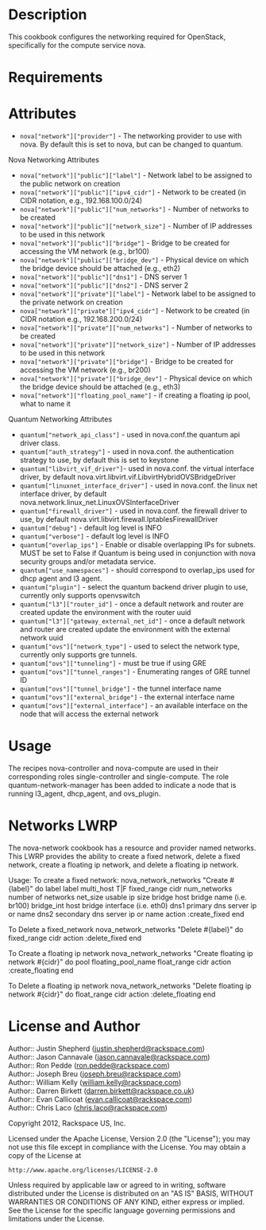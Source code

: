 Description
===========
This cookbook configures the networking required for OpenStack, specifically for the compute service nova.

Requirements
============

Attributes
==========
* `nova["network"]["provider"]` - The networking provider to use with nova. By default this is set to nova, but can be changed to quantum.

Nova Networking Attributes
* `nova["network"]["public"]["label"]` - Network label to be assigned to the public network on creation
* `nova["network"]["public"]["ipv4_cidr"]` - Network to be created (in CIDR notation, e.g., 192.168.100.0/24)
* `nova["network"]["public"]["num_networks"]` - Number of networks to be created
* `nova["network"]["public"]["network_size"]` - Number of IP addresses to be used in this network
* `nova["network"]["public"]["bridge"]` - Bridge to be created for accessing the VM network (e.g., br100)
* `nova["network"]["public"]["bridge_dev"]` - Physical device on which the bridge device should be attached (e.g., eth2)
* `nova["network"]["public"]["dns1"]` - DNS server 1
* `nova["network"]["public"]["dns2"]` - DNS server 2
* `nova["network"]["private"]["label"]` - Network label to be assigned to the private network on creation
* `nova["network"]["private"]["ipv4_cidr"]` - Network to be created (in CIDR notation e.g., 192.168.200.0/24)
* `nova["network"]["private"]["num_networks"]` - Number of networks to be created
* `nova["network"]["private"]["network_size"]` - Number of IP addresses to be used in this network
* `nova["network"]["private"]["bridge"]` - Bridge to be created for accessing the VM network (e.g., br200)
* `nova["network"]["private"]["bridge_dev"]` - Physical device on which the bridge device should be attached (e.g., eth3)
* `nova["network"]["floating_pool_name"]` - if creating a floating ip pool, what to name it

Quantum Networking Attributes
* `quantum["network_api_class"]` - used in nova.conf.the quantum api driver class. 
* `quantum["auth_strategy"]` - used in nova.conf. the authentication strategy to use, by default this is set to keystone
* `quantum["libvirt_vif_driver"]`- used in nova.conf. the virtual interface driver, by default nova.virt.libvirt.vif.LibvirtHybridOVSBridgeDriver
* `quantum["linuxnet_interface_driver"]` - used in nova.conf. the linux net interface driver, by default nova.network.linux_net.LinuxOVSInterfaceDriver
* `quantum["firewall_driver"]` - used in nova.conf. the firewall driver to use, by default nova.virt.libvirt.firewall.IptablesFirewallDriver
* `quantum["debug"]` - default log level is INFO
* `quantum["verbose"]` - default log level is INFO
* `quantum["overlap_ips"]` - Enable or disable overlapping IPs for subnets. MUST be set to False if Quantum is being used in conjunction with nova security groups and/or metadata service.
* `quantum["use_namespaces"]` - should correspond to overlap_ips used for dhcp agent and l3 agent.
* `quantum["plugin"]` - select the quantum backend driver plugin to use, currently only supports openvswitch
* `quantum["l3"]["router_id"]` - once a default network and router are created update the environment with the router uuid
* `quantum["l3"]["gateway_external_net_id"]` - once a default network and router are created update the environment with the external network uuid
* `quantum["ovs"]["network_type"]` - used to select the network type, currently only supports gre tunnels.
* `quantum["ovs"]["tunneling"]` - must be true if using GRE
* `quantum["ovs"]["tunnel_ranges"]` - Enumerating ranges of GRE tunnel ID
* `quantum["ovs"]["tunnel_bridge"]` - the tunnel interface name
* `quantum["ovs"]["external_bridge"]` - the external interface name
* `quantum["ovs"]["external_interface"]` - an available interface on the node that will access the external network

Usage
=====
The recipes nova-controller and nova-compute are used in their corresponding roles single-controller and single-compute. The role quantum-network-manager has been added to indicate a node that is running l3_agent, dhcp_agent, and ovs_plugin.

Networks LWRP
=============
The nova-network cookbook has a resource and provider named networks. This LWRP provides the ability to create a fixed network, delete a fixed network, create a floating ip network, and delete a floating ip network.

Usage:
To create a fixed network:
nova_network_networks "Create #{label}" do
    label label
    multi_host T|F
    fixed_range cidr
    num_networks number of networks
    net_size usable ip size
    bridge host bridge name (i.e. br100)
    bridge_int host bridge interface (i.e. eth0)
    dns1 primary dns server ip or name
    dns2 secondary dns server ip or name
    action :create_fixed
end

To Delete a fixed_network
nova_network_networks "Delete #{label}" do
    fixed_range cidr
    action :delete_fixed
end

To Create a floating ip network
nova_network_networks "Create floating ip network #{cidr}" do
    pool floating_pool_name
    float_range cidr
    action :create_floating
end

To Delete a floating ip network
nova_network_networks "Delete floating ip network #{cidr}" do
    float_range cidr
    action :delete_floating
end



License and Author
==================

Author:: Justin Shepherd (<justin.shepherd@rackspace.com>)  
Author:: Jason Cannavale (<jason.cannavale@rackspace.com>)  
Author:: Ron Pedde (<ron.pedde@rackspace.com>)  
Author:: Joseph Breu (<joseph.breu@rackspace.com>)  
Author:: William Kelly (<william.kelly@rackspace.com>)  
Author:: Darren Birkett (<darren.birkett@rackspace.co.uk>)  
Author:: Evan Callicoat (<evan.callicoat@rackspace.com>)  
Author:: Chris Laco (<chris.laco@rackspace.com>)

Copyright 2012, Rackspace US, Inc.  

Licensed under the Apache License, Version 2.0 (the "License");
you may not use this file except in compliance with the License.
You may obtain a copy of the License at

    http://www.apache.org/licenses/LICENSE-2.0

Unless required by applicable law or agreed to in writing, software
distributed under the License is distributed on an "AS IS" BASIS,
WITHOUT WARRANTIES OR CONDITIONS OF ANY KIND, either express or implied.
See the License for the specific language governing permissions and
limitations under the License.
